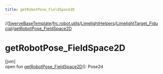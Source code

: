 ```yaml
---
title: getRobotPose_FieldSpace2D
---
```

//[SwerveBaseTemplate](../../../../index.html)/[frc.robot.utils](../../index.html)/[LimelightHelpers](../index.html)/[LimelightTarget_Fiducial](index.html)/[getRobotPose_FieldSpace2D](get-robot-pose_-field-space2-d.html)



# getRobotPose_FieldSpace2D



[jvm]\
open fun [getRobotPose_FieldSpace2D](get-robot-pose_-field-space2-d.html)(): Pose2d




